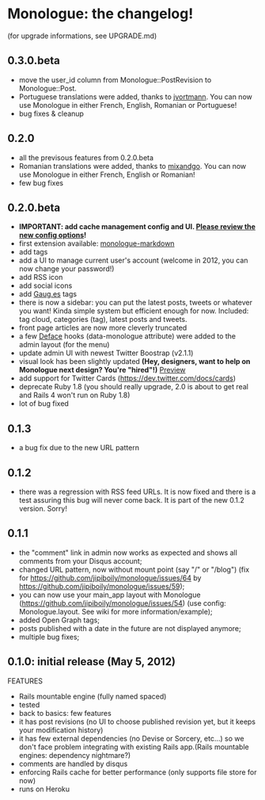 # Monologue: the changelog!
(for upgrade informations, see UPGRADE.md)

## 0.3.0.beta
 - move the user_id column from Monologue::PostRevision to Monologue::Post.
 - Portuguese translations were added, thanks to [jvortmann](https://github.com/jvortmann). You can now use Monologue in either French, English, Romanian or Portuguese!
 - bug fixes & cleanup

## 0.2.0
 - all the previsous features from 0.2.0.beta
 - Romanian translations were added, thanks to [mixandgo](https://github.com/mixandgo). You can now use Monologue in either French, English or Romanian!
 - few bug fixes

## 0.2.0.beta
- **IMPORTANT: add cache management config and UI. [Please review the new config options](https://github.com/jipiboily/monologue/wiki/Configure-Monologue's-cache)!**
- first extension available: [monologue-markdown](https://github.com/jipiboily/monologue-markdown)
- add tags
- add a UI to manage current user's account (welcome in 2012, you can now change your password!)
- add RSS icon
- add social icons
- add [Gaug.es](http://gaug.es) tags
- there is now a sidebar: you can put the latest posts, tweets or whatever you want! Kinda simple system but efficient enough for now. Included: tag cloud, categories (tag), latest posts and tweets.
- front page articles are now more cleverly truncated
- a few [Deface](https://github.com/spree/deface) hooks (data-monologue attribute) were added to the admin layout (for the menu)
- update admin UI with newest Twitter Boostrap (v2.1.1)
- visual look has been slightly updated **(Hey, designers, want to help on Monologue next design? You're "hired"!)**  [Preview](http://screencast.com/t/6Ua49p2TdqP)
- add support for Twitter Cards (https://dev.twitter.com/docs/cards)
- deprecate Ruby 1.8 (you should really upgrade, 2.0 is about to get real and Rails 4 won't run on Ruby 1.8)
- lot of bug fixed

## 0.1.3
- a bug fix due to the new URL pattern

## 0.1.2
- there was a regression with RSS feed URLs. It is now fixed and there is a test assuring this bug will never come back. It is part of the new 0.1.2 version. Sorry!

## 0.1.1

- the "comment" link in admin now works as expected and shows all comments from your Disqus account;
- changed URL pattern, now without mount point (say "/" or "/blog") (fix for https://github.com/jipiboily/monologue/issues/64 by https://github.com/jipiboily/monologue/issues/59);
- you can now use your main_app layout with Monologue (https://github.com/jipiboily/monologue/issues/54) (use config: Monologue.layout. See wiki for more information/example);
- added Open Graph tags;
- posts published with a date in the future are not displayed anymore;
- multiple bug fixes;


## 0.1.0: initial release (May 5, 2012)

FEATURES

 - Rails mountable engine (fully named spaced)
 - tested
 - back to basics: few features
 - it has post revisions (no UI to choose published revision yet, but it keeps your modification history)
 - it has few external dependencies (no Devise or Sorcery, etc…) so we don't face problem integrating with existing Rails app.(Rails mountable engines: dependency nightmare?)
 - comments are handled by disqus
 - enforcing Rails cache for better performance (only supports file store for now)
 - runs on Heroku